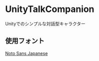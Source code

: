 # UnityTalkCompanion
Unityでのシンプルな対話型キャラクター

## 使用フォント

[Noto Sans Japanese](https://fonts.google.com/noto/specimen/Noto+Sans+JP/about?subset=japanese&noto.script=Jpan)  
